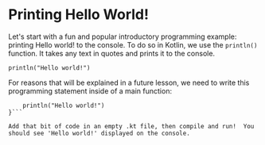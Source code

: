 # Printing Hello World!

Let's start with a fun and popular introductory programming example:  printing Hello world! to the console.  To do so in Kotlin, we use the `println()` function.  It takes any text in quotes and prints it to the console. 

`println("Hello world!")`

For reasons that will be explained in a future lesson, we need to write this programming statement inside of a main function:

```fun main() {
	println("Hello world!")
}```

Add that bit of code in an empty .kt file, then compile and run!  You should see 'Hello world!' displayed on the console.


